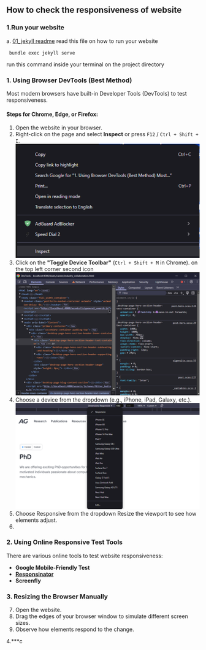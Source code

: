 ## How to check the responsiveness of website

### 1.**Run your website**
a.  [01_jekyll readme](../02_documentation/01_jekyll%20readme.md)  read this file on how to run your website 
```terminal
 bundle exec jekyll serve 
```

run this command inside your terminal on the project directory


### 1. **Using Browser DevTools (Best Method)**

Most modern browsers have built-in Developer Tools (DevTools) to test responsiveness.

#### **Steps for Chrome, Edge, or Firefox:**

1. Open the website in your browser.
2. Right-click on the page and select **Inspect** or press `F12` / `Ctrl + Shift + I`.
    ![](attachments/Pasted%20image%2020250208164508.png)
3. Click on the **"Toggle Device Toolbar"** (`Ctrl + Shift + M` in Chrome).  on the top left corner second icon
    ![](attachments/Pasted%20image%2020250208170627.png)
4. Choose a device from the dropdown (e.g., iPhone, iPad, Galaxy, etc.).
    ![](attachments/Pasted%20image%2020250208170827.png)
5. Choose Responsive from the dropdown Resize the viewport to see how elements adjust.
6. 

### 2. **Using Online Responsive Test Tools**

There are various online tools to test website responsiveness:

- **Google Mobile-Friendly Test**
- **[Responsinator](https://www.responsinator.com/)**
- **Screenfly**

### 3. **Resizing the Browser Manually**

7. Open the website.
8. Drag the edges of your browser window to simulate different screen sizes.
9. Observe how elements respond to the change.

4.***c